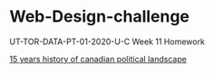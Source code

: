 # Web-Design-challenge
UT-TOR-DATA-PT-01-2020-U-C  Week 11 Homework

[15 years history of canadian political landscape](https://bsmirnov12.github.io/Web-Design-challenge/)
